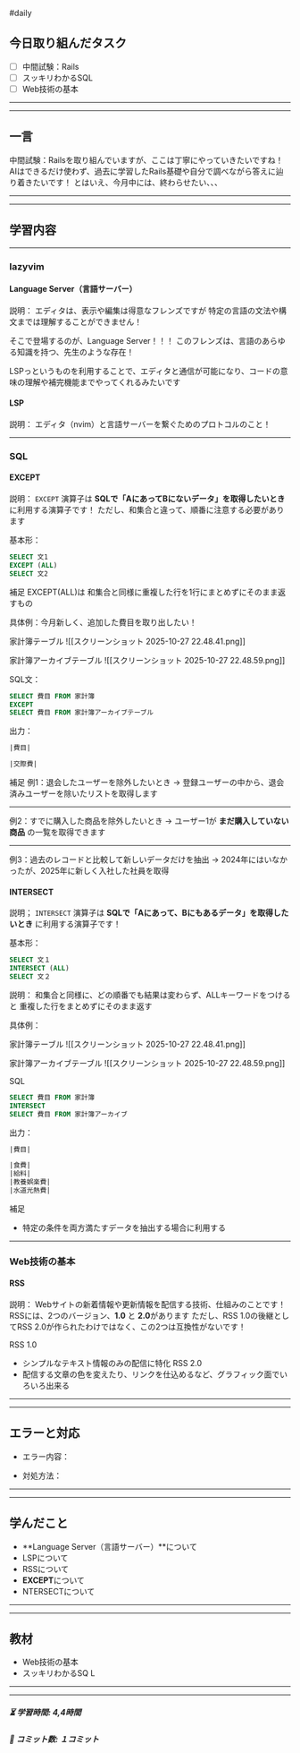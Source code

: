 #daily

## 今日取り組んだタスク

- [ ] 中間試験：Rails
- [ ] スッキリわかるSQL
- [ ] Web技術の基本

---
---
## 一言

中間試験：Railsを取り組んでいますが、ここは丁寧にやっていきたいですね！
AIはできるだけ使わず、過去に学習したRails基礎や自分で調べながら答えに辿り着きたいです！
とはいえ、今月中には、終わらせたい、、、


---
---
## 学習内容


---
### lazyvim

#### **Language Server（言語サーバー）**

説明：
エディタは、表示や編集は得意なフレンズですが
特定の言語の文法や構文までは理解することができません！

そこで登場するのが、Language Server！！！
このフレンズは、言語のあらゆる知識を持つ、先生のような存在！

LSPっというものを利用することで、エディタと通信が可能になり、コードの意味の理解や補完機能までやってくれるみたいです


#### **LSP**

説明：
エディタ（nvim）と言語サーバーを繋ぐためのプロトコルのこと！


---
### SQL

#### **EXCEPT**

説明：
`EXCEPT` 演算子は **SQLで「AにあってBにないデータ」を取得したいとき** に利用する演算子です！
ただし、和集合と違って、順番に注意する必要があります

基本形：
```sql
SELECT 文1
EXCEPT (ALL)
SELECT 文2
```

補足
EXCEPT(ALL)は
和集合と同様に重複した行を1行にまとめずにそのまま返すもの

具体例：今月新しく、追加した費目を取り出したい！

家計簿テーブル
![[スクリーンショット 2025-10-27 22.48.41.png]]

家計簿アーカイブテーブル
![[スクリーンショット 2025-10-27 22.48.59.png]]

SQL文：
```sql
SELECT 費目 FROM 家計簿
EXCEPT
SELECT 費目 FROM 家計簿アーカイブテーブル
```

出力：
```sql
|費目|

|交際費|
```

補足
例1：退会したユーザーを除外したいとき
→ 登録ユーザーの中から、退会済みユーザーを除いたリストを取得します

---
例2：すでに購入した商品を除外したいとき
→ ユーザー1が **まだ購入していない商品** の一覧を取得できます

---
例3：過去のレコードと比較して新しいデータだけを抽出
→ 2024年にはいなかったが、2025年に新しく入社した社員を取得


#### INTERSECT

説明；
`INTERSECT` 演算子は **SQLで「Aにあって、Bにもあるデータ」を取得したいとき** に利用する演算子です！

基本形：
```sql
SELECT 文１
INTERSECT (ALL)
SELECT 文２
```

説明：
和集合と同様に、どの順番でも結果は変わらず、ALLキーワードをつけると
重複した行をまとめずにそのまま返す

具体例：

家計簿テーブル
![[スクリーンショット 2025-10-27 22.48.41.png]]

家計簿アーカイブテーブル
![[スクリーンショット 2025-10-27 22.48.59.png]]

SQL
```sql
SELECT 費目 FROM 家計簿
INTERSECT
SELECT 費目 FROM 家計簿アーカイブ
```

出力：
```sql
|費目|

|食費|
|給料|
|教養娯楽費|
|水道光熱費|
```

補足
- 特定の条件を両方満たすデータを抽出する場合に利用する

---
### Web技術の基本

#### RSS

説明：
Webサイトの新着情報や更新情報を配信する技術、仕組みのことです！
RSSには、2つのバージョン、**1.0** と **2.0**があります
ただし、RSS 1.0の後継としてRSS 2.0が作られたわけではなく、この2つは互換性がないです！

RSS 1.0
- シンプルなテキスト情報のみの配信に特化
RSS 2.0
- 配信する文章の色を変えたり、リンクを仕込めるなど、グラフィック面でいろいろ出来る



---
---
## エラーと対応

- エラー内容：
    
- 対処方法：


---
---
## 学んだこと

- **Language Server（言語サーバー）**について
- LSPについて
- RSSについて
- **EXCEPT**について
- NTERSECTについて

---
---
## 教材

-  Web技術の基本
- スッキリわかるSQ L

---
---
##### ⏳ 学習時間: 4,4時間  
##### 🌱 コミット数: １コミット
